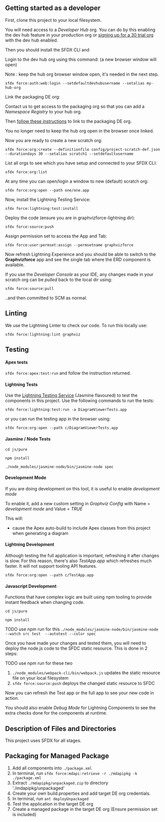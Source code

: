 ## Getting started as a developer

First, clone this project to your local filesystem.

You will need access to a *Developer Hub* org. You can do by this enabling the dev hub feature in your production org
or [signing up for a 30 trial org](https://developer.salesforce.com/promotions/orgs/dx-signup) with the dev hub enabled.

Then you should install the SFDX CLI and

Login to the dev hub org using this command: (a new browser window will open)

Note : keep the hub org browser window open, it's needed in the next step.

`sfdx force:auth:web:login --setdefaultdevhubusername --setalias my-hub-org`

Link the packaging DE org:

Contact us to get access to the packaging org so that you can add a *Namespace Registry* to your hub org.

Then [follow these instructions](https://developer.salesforce.com/docs/atlas.en-us.sfdx_dev.meta/sfdx_dev/sfdx_dev_reg_namespace.htm) to link to the packaging DE org.

You no longer need to keep the hub org open in the browser once linked.

Now you are ready to create a new scratch org:

`sfdx force:org:create --definitionfile config/project-scratch-def.json --durationdays 30 --setalias scratch1 --setdefaultusername`

List all orgs to see which you have setup and connected to your SFDX CLI:

`sfdx force:org:list`

At any time you can open/login a window to new (default) scratch org:

`sfdx force:org:open --path one/one.app`

Now, install the Lightning Testing Service:

`sfdx force:lightning:test:install`

Deploy the code (ensure you are in graphvizforce-lightning dir):

`sfdx force:source:push`

Assign permission set to access the App and Tab:

`sfdx force:user:permset:assign --permsetname graphvizforce`

Now refresh Lightning Experience and you should be able to switch to the **Graphvizforce** app and
see the single tab where the ERD component is available.

If you use the *Developer Console* as your IDE, any changes made in your scratch org can be *pulled* back
to the local dir using:

`sfdx force:source:pull`

..and then committed to SCM as normal.

## Linting

We use the Lightning Linter to check our code. To run this locally use:

`sfdx force:lightning:lint graphviz`

## Testing

#### Apex tests

`sfdx force:apex:test:run` and follow the instruction returned.

#### Lightning Tests

Use the [Lightning Testing Service](https://forcedotcom.github.io/LightningTestingService/) (Jasmine flavoured) to test the components in this project.
Use the following commands to run the tests:

`sfdx force:lightning:test:run -a DiagramViewerTests.app`

or you can run the testing app in the browser using:

`sfdx force:org:open --path c/DiagramViewerTests.app`

#### Jasmine / Node Tests

`cd js/pure`

`npm install`

`./node_modules/jasmine-node/bin/jasmine-node spec`

#### Development Mode

If you are doing development on this tool, it is useful to enable *development mode*

To enable it, add a new custom setting in *Graphviz Config* with Name = *development mode*
and Value = *TRUE*

This will:

* cause the Apex auto-build to include Apex classes from this project when generating a diagram

#### Lightning Development

Although testing the full application is important, refreshing it after changes is slow.
For this reason, there's also *TestApp.app* which refreshes much faster. It will not support tooling API features.

`sfdx force:org:open --path c/TestApp.app`

#### Javascript Development

Functions that have complex logic are built using npm tooling to provide instant feedback when changing code.

`cd js/pure`

`npm install`

TODO use npm run for this
`./node_modules/jasmine-node/bin/jasmine-node --watch src test  --autotest --color spec`

Once you have made your changes and tested them, you will need to deploy the node.js code to the SFDC static resource.
This is done in 2 steps:

TODO use npm run for these two
1. `./node_modules/webpack-cli/bin/webpack.js` updates the static resource file on your local filesystem
2. `sfdx force:source:push` deploys the changed static resource to SFDC

Now you can refresh the Test app or the full app to see your new code in action.

You should also enable *Debug Mode* for Lightning Components to see the extra checks done for the components at runtime.

## Description of Files and Directories

This project uses SFDX for all stages.

## Packaging for Managed Package

1. Add all components into `./package.xml`
2. In terminal, run `sfdx force:mdapi:retrieve -r ./mdapipkg -k ./package.xml`
3. Extract `./mdapipkg/unpackaged.zip` to directory './mdapipkg/unpackaged'
4. Create your own build.properties and add target DE org credentials.
5. In terminal, run `ant deployUnpackaged`
6. Test the application in the target DE org
7. Create a managed package in the target DE org (Ensure permission set is included)